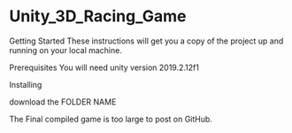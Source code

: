 # Unity_3D_Racing_Game

Getting Started
These instructions will get you a copy of the project up and running on your local machine.

Prerequisites
You will need unity version 2019.2.12f1

Installing

download the FOLDER NAME 

The Final compiled game is too large to post on GitHub.
